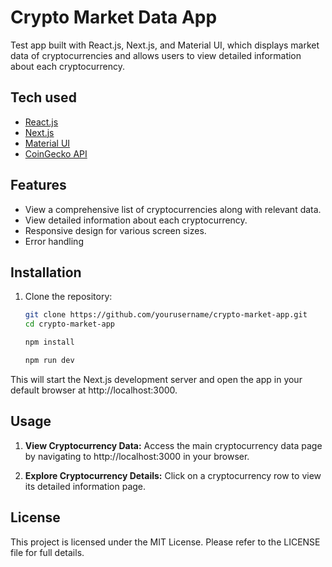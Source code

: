 # Crypto Market Data App

Test app built with React.js, Next.js, and Material UI, which displays market data of cryptocurrencies and allows users to view detailed information about each cryptocurrency.

## Tech used

- [React.js](https://reactjs.org/)
- [Next.js](https://nextjs.org/)
- [Material UI](https://material-ui.com/)
- [CoinGecko API](https://www.coingecko.com/en/api)


## Features

- View a comprehensive list of cryptocurrencies along with relevant data.
- View detailed information about each cryptocurrency.
- Responsive design for various screen sizes.
- Error handling

## Installation

1. Clone the repository:

   ```bash
   git clone https://github.com/yourusername/crypto-market-app.git
   cd crypto-market-app
   ```

   ```bash
   npm install
   ```
    ```bash
   npm run dev
   ```


This will start the Next.js development server and open the app in your default browser at http://localhost:3000.

## Usage

1. **View Cryptocurrency Data:** Access the main cryptocurrency data page by navigating to http://localhost:3000 in your browser.

2. **Explore Cryptocurrency Details:** Click on a cryptocurrency row to view its detailed information page.



## License
This project is licensed under the MIT License. Please refer to the LICENSE file for full details.
